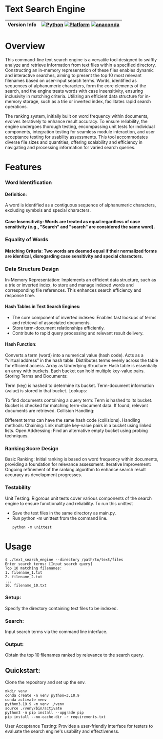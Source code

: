 # Text Search Engine
| Version Info | [![Python](https://img.shields.io/badge/python-v3.10.9-green)](https://www.python.org/downloads/release/python-3900/) [![Platform](https://img.shields.io/badge/Platforms-Ubuntu%2022.04.4%20LTS%2C%20win--64-orange)](https://releases.ubuntu.com/22.04/) [![anaconda](https://img.shields.io/badge/anaconda-v22.9.0-blue)](https://anaconda.org/anaconda/plotly/files?version=22.9.0) |
| ------------ | --------------------------------------------------------------------------------------------------------------------------------------------------------------------------------------------------------------------------------------------------------------------------------------------------------------------------------------------------------------------------------------- |

# Overview

This command-line text search engine is a versatile tool designed to swiftly analyze and retrieve information from text files within a specified directory. Constructing an in-memory representation of these files enables dynamic and interactive searches, aiming to present the top 10 most relevant filenames based on user-input search terms. Words, identified as sequences of alphanumeric characters, form the core elements of the search, and the engine treats words with case insensitivity, ensuring inclusivity in matching criteria. Utilizing an efficient data structure for in-memory storage, such as a trie or inverted index, facilitates rapid search operations.

The ranking system, initially built on word frequency within documents, evolves iteratively to enhance result accuracy. To ensure reliability, the engine undergoes thorough testing, encompassing unit tests for individual components, integration testing for seamless module interaction, and user acceptance testing for usability assessments. This tool accommodates diverse file sizes and quantities, offering scalability and efficiency in navigating and processing information for varied search queries.


# Features
### Word Identification
#### Definition:
A word is identified as a contiguous sequence of alphanumeric characters, excluding symbols and special characters.
#### Case Insensitivity: Words are treated as equal regardless of case sensitivity (e.g., "Search" and "search" are considered the same word).
### Equality of Words
#### Matching Criteria: Two words are deemed equal if their normalized forms are identical, disregarding case sensitivity and special characters.
### Data Structure Design
In-Memory Representation: Implements an efficient data structure, such as a trie or inverted index, to store and manage indexed words and corresponding file references. This enhances search efficiency and response time.
#### Hash Tables in Text Search Engines:

- The core component of inverted indexes: Enables fast lookups of terms and retrieval of associated documents.
- Store term-document relationships efficiently.
- Contribute to rapid query processing and relevant result delivery.

#### Hash Function:

Converts a term (word) into a numerical value (hash code).
Acts as a "virtual address" in the hash table.
Distributes terms evenly across the table for efficient access.
Array as Underlying Structure:
Hash table is essentially an array with buckets.
Each bucket can hold multiple key-value pairs.
Storing Terms and Documents:

Term (key) is hashed to determine its bucket.
Term-document information (value) is stored in that bucket.
Lookups:

To find documents containing a query term:
Term is hashed to its bucket.
Bucket is checked for matching term-document data.
If found, relevant documents are retrieved.
Collision Handling:

Different terms can have the same hash code (collisions).
Handling methods:
Chaining: Link multiple key-value pairs in a bucket using linked lists.
Open Addressing: Find an alternative empty bucket using probing techniques.


### Ranking Score Design
Basic Ranking: Initial ranking is based on word frequency within documents, providing a foundation for relevance assessment.
Iterative Improvement: Ongoing refinement of the ranking algorithm to enhance search result accuracy as development progresses.

### Testability
Unit Testing: Rigorous unit tests cover various components of the search engine to ensure functionality and reliability.
To run this unittest
- Save the test files in the same directory as main.py.
- Run python -m unittest from the command line.
  ```
  python -m unittest
  ```

# Usage
```
$ ./text_search_engine --directory /path/to/text/files
Enter search terms: [Input search query]
Top 10 matching filenames:
1. filename_1.txt
2. filename_2.txt
...
10. filename_10.txt

```
### Setup: 
Specify the directory containing text files to be indexed.
### Search: 
Input search terms via the command line interface.
### Output:
Obtain the top 10 filenames ranked by relevance to the search query.

## Quickstart:
Clone the repository and set up the env.
```
mkdir venv
conda create -n venv python=3.10.9
conda activate venv
python3.10.9 -m venv ./venv
source ./venv/bin/activate
python3 -m pip install --upgrade pip
pip install --no-cache-dir -r requirements.txt

```



User Acceptance Testing: Provides a user-friendly interface for testers to evaluate the search engine's usability and effectiveness.
